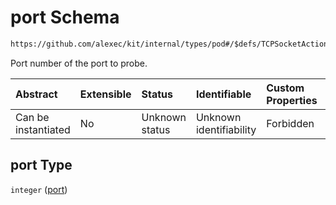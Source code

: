 # port Schema

```txt
https://github.com/alexec/kit/internal/types/pod#/$defs/TCPSocketAction/properties/port
```

Port number of the port to probe.

| Abstract            | Extensible | Status         | Identifiable            | Custom Properties | Additional Properties | Access Restrictions | Defined In                                                            |
| :------------------ | :--------- | :------------- | :---------------------- | :---------------- | :-------------------- | :------------------ | :-------------------------------------------------------------------- |
| Can be instantiated | No         | Unknown status | Unknown identifiability | Forbidden         | Allowed               | none                | [pod.schema.json\*](../../out/pod.schema.json "open original schema") |

## port Type

`integer` ([port](pod-defs-tcpsocketaction-properties-port.md))
